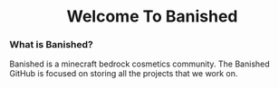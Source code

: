 <h1 align=center>Welcome To Banished</h1>
<h3>What is Banished?</h3>
<p>Banished is a minecraft bedrock cosmetics community. The Banished GitHub is focused on storing all the projects that we work on.</p>

<!--<h3>Support Us:</h3>
<a href=""></a>--!>
